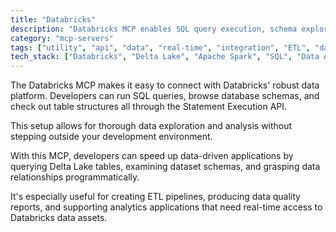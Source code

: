 ```yaml
---
title: "Databricks"
description: "Databricks MCP enables SQL query execution, schema exploration, and table analysis for data workflows using the Statement Execution API."
category: "mcp-servers"
tags: ["utility", "api", "data", "real-time", "integration", "ETL", "data quality", "analytics"]
tech_stack: ["Databricks", "Delta Lake", "Apache Spark", "SQL", "Data Analytics", "Statement Execution API"]
---
```


The Databricks MCP makes it easy to connect with Databricks' robust data platform. Developers can run SQL queries, browse database schemas, and check out table structures all through the Statement Execution API.

This setup allows for thorough data exploration and analysis without stepping outside your development environment.

With this MCP, developers can speed up data-driven applications by querying Delta Lake tables, examining dataset schemas, and grasping data relationships programmatically.

It's especially useful for creating ETL pipelines, producing data quality reports, and supporting analytics applications that need real-time access to Databricks data assets.
